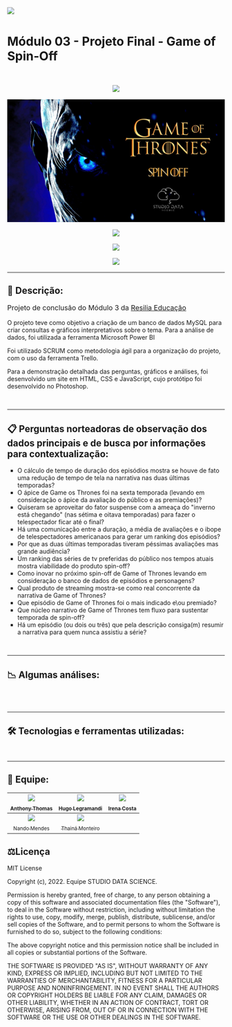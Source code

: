 # <img height="30" src="https://www.resilia.com.br/wp-content/themes/resiliaTheme/assets/images/logo.png" />  

# Módulo 03 - Projeto Final - Game of Spin-Off
<br>
<p align="center">
<img src="http://img.shields.io/static/v1?label=STATUS&message=EM%20ANDAMENTO&color=GREEN&style=for-the-badge"/>
</p>
<img src="assets/img/gotspinoff.jpg" />

<br>


<p align="center">
<img src="http://img.shields.io/static/v1?label=DATABASE%20PRINCIPAL&message=TABELAS%20EM%20CSV&color=GREEN&style=for-the-badge"/>
</p>

<p align="center">
<img src="http://img.shields.io/static/v1?label=FONTES%20AUXILIARES&message=HBO,%20EMMY%20e%20IMDb&color=GREEN&style=for-the-badge"/>
</p>

<p align="center">
<img src="http://img.shields.io/static/v1?label=TRATAMENTO&message=MySQL%20E%20POWER%20BI&color=GREEN&style=for-the-badge"/>
</p>

<hr/>

## 🔖 Descrição:

<p style="font-size: 16px">Projeto de conclusão do Módulo 3 da <a href="https://www.resilia.com.br/">Resilia Educação</a></p>
<p style="font-size: 14px">O projeto teve como objetivo a criação de um banco de dados MySQL para criar consultas e gráficos interpretativos sobre o tema. Para a análise de dados, foi utilizada a ferramenta Microsoft Power BI</p>
<p style="font-size: 14px">Foi utilizado SCRUM como metodologia ágil para a organização do projeto, com o uso da ferramenta Trello.</p>
<p style="font-size: 14px">Para a demonstração detalhada das perguntas, gráficos e análises, foi desenvolvido um site em HTML, CSS e JavaScript, cujo protótipo foi desenvolvido no Photoshop.</p>


<br>
<hr/>

## 📋 Perguntas norteadoras de observação dos dados principais e de busca por informações para contextualização:

<ul style="list-style: square;">
    <li>O cálculo de tempo de duração dos episódios mostra se houve de fato uma redução de tempo de tela na narrativa nas duas últimas temporadas?</li>
    <li>O ápice de Game os Thrones foi na sexta temporada (levando em consideração o ápice da avaliação do público e as premiações)?</li>
    <li>Quiseram se aproveitar do fator suspense com a ameaça do "inverno está chegando" (nas sétima e oitava temporadas) para fazer o telespectador ficar até o final?</li>
    <li>Há uma comunicação entre a duração, a média de avaliações e o ibope de telespectadores americanaos para gerar um ranking dos episódios?</li>
    <li>Por que as duas últimas temporadas tiveram péssimas avaliações mas grande audiência?</li>
    <li>Um ranking das séries de tv preferidas do público nos tempos atuais mostra viabilidade do produto spin-off?</li>
    <li>Como inovar no próximo spin-off de Game of Thrones levando em consideração o banco de dados de episódios e personagens?</li>
    <li>Qual produto de streaming mostra-se como real concorrente da narrativa de Game of Thrones?</li>
    <li>Que episódio de Game of Thrones foi o mais indicado e\ou premiado?</li>
    <li>Que núcleo narrativo de Game of Thrones tem fluxo para sustentar temporada de spin-off?</li>
    <li>Há um episódio (ou dois ou três) que pela descrição consiga(m) resumir a narrativa para quem nunca assistiu a série?</li>
</ul>

<br>
<hr/>

## 📉 Algumas análises:

<br>
<br>
<hr/>

## 🛠️ Tecnologias e ferramentas utilizadas:

<div align="center">
</div>

<br>
<hr/>

## 👥 Equipe:
| [<img src="https://avatars.githubusercontent.com/u/95666367?v=4" width=115><br><sub>Anthony Thomas</sub>](https://github.com/anthonythom) |  [<img src="https://avatars.githubusercontent.com/u/95043315?v=4" width=115><br><sub>Hugo Legramandi</sub>](https://github.com/hugolegramandi) |  [<img src="https://avatars.githubusercontent.com/u/94466133?v=4" width=115><br><sub>Irena Costa</sub>](https://github.com/irenacosta) |
| :---: | :---: | :---: |
| [<img src="https://avatars.githubusercontent.com/u/95762100?v=4" width=115><br><sub>Nando Mendes</sub>](https://github.com/nandomerces) |  [<img src="https://avatars.githubusercontent.com/u/96400582?v=4" width=115><br><sub>Thainá Monteiro</sub>](https://github.com/Thaina-Monteiro) |

## ⚖️Licença
MIT License

Copyright (c), 2022. Equipe STUDIO DATA SCIENCE.

Permission is hereby granted, free of charge, to any person obtaining a copy of this software and associated documentation files (the "Software"), to deal
in the Software without restriction, including without limitation the rights to use, copy, modify, merge, publish, distribute, sublicense, and/or sell
copies of the Software, and to permit persons to whom the Software is furnished to do so, subject to the following conditions:

The above copyright notice and this permission notice shall be included in all copies or substantial portions of the Software.

THE SOFTWARE IS PROVIDED "AS IS", WITHOUT WARRANTY OF ANY KIND, EXPRESS OR IMPLIED, INCLUDING BUT NOT LIMITED TO THE WARRANTIES OF MERCHANTABILITY,
FITNESS FOR A PARTICULAR PURPOSE AND NONINFRINGEMENT. IN NO EVENT SHALL THE AUTHORS OR COPYRIGHT HOLDERS BE LIABLE FOR ANY CLAIM, DAMAGES OR OTHER
LIABILITY, WHETHER IN AN ACTION OF CONTRACT, TORT OR OTHERWISE, ARISING FROM, OUT OF OR IN CONNECTION WITH THE SOFTWARE OR THE USE OR OTHER DEALINGS IN THE
SOFTWARE.

<br>

